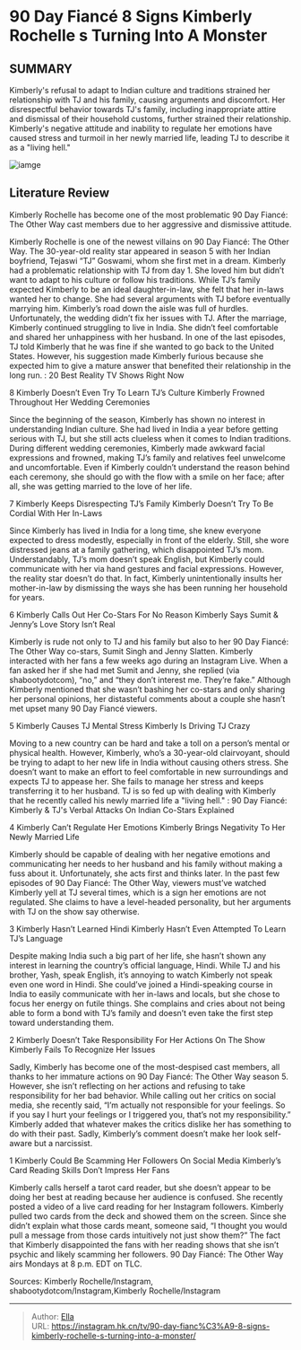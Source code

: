 # 90 Day Fiancé 8 Signs Kimberly Rochelle s Turning Into A Monster


## SUMMARY 


 Kimberly&#39;s refusal to adapt to Indian culture and traditions strained her relationship with TJ and his family, causing arguments and discomfort. 
 Her disrespectful behavior towards TJ&#39;s family, including inappropriate attire and dismissal of their household customs, further strained their relationship. 
 Kimberly&#39;s negative attitude and inability to regulate her emotions have caused stress and turmoil in her newly married life, leading TJ to describe it as a &#34;living hell.&#34; 

![iamge](https://static1.srcdn.com/wordpress/wp-content/uploads/2023/11/90-day-fiance-_-8-signs-kimberly-rochelle-s-turning-into-a-monster.jpg)

## Literature Review
Kimberly Rochelle has become one of the most problematic 90 Day Fiancé: The Other Way cast members due to her aggressive and dismissive attitude.




Kimberly Rochelle is one of the newest villains on 90 Day Fiancé: The Other Way. The 30-year-old reality star appeared in season 5 with her Indian boyfriend, Tejaswi “TJ” Goswami, whom she first met in a dream. Kimberly had a problematic relationship with TJ from day 1. She loved him but didn’t want to adapt to his culture or follow his traditions. While TJ’s family expected Kimberly to be an ideal daughter-in-law, she felt that her in-laws wanted her to change. She had several arguments with TJ before eventually marrying him.
Kimberly’s road down the aisle was full of hurdles. Unfortunately, the wedding didn’t fix her issues with TJ. After the marriage, Kimberly continued struggling to live in India. She didn’t feel comfortable and shared her unhappiness with her husband. In one of the last episodes, TJ told Kimberly that he was fine if she wanted to go back to the United States. However, his suggestion made Kimberly furious because she expected him to give a mature answer that benefited their relationship in the long run.
 : 20 Best Reality TV Shows Right Now









 








 8  Kimberly Doesn’t Even Try To Learn TJ’s Culture 
Kimberly Frowned Throughout Her Wedding Ceremonies
        

Since the beginning of the season, Kimberly has shown no interest in understanding Indian culture. She had lived in India a year before getting serious with TJ, but she still acts clueless when it comes to Indian traditions. During different wedding ceremonies, Kimberly made awkward facial expressions and frowned, making TJ’s family and relatives feel unwelcome and uncomfortable. Even if Kimberly couldn’t understand the reason behind each ceremony, she should go with the flow with a smile on her face; after all, she was getting married to the love of her life.





 7  Kimberly Keeps Disrespecting TJ’s Family 
Kimberly Doesn’t Try To Be Cordial With Her In-Laws
        

Since Kimberly has lived in India for a long time, she knew everyone expected to dress modestly, especially in front of the elderly. Still, she wore distressed jeans at a family gathering, which disappointed TJ’s mom. Understandably, TJ’s mom doesn’t speak English, but Kimberly could communicate with her via hand gestures and facial expressions. However, the reality star doesn’t do that. In fact, Kimberly unintentionally insults her mother-in-law by dismissing the ways she has been running her household for years.





 6  Kimberly Calls Out Her Co-Stars For No Reason 
Kimberly Says Sumit &amp; Jenny’s Love Story Isn’t Real
        

Kimberly is rude not only to TJ and his family but also to her 90 Day Fiancé: The Other Way co-stars, Sumit Singh and Jenny Slatten. Kimberly interacted with her fans a few weeks ago during an Instagram Live. When a fan asked her if she had met Sumit and Jenny, she replied (via shabootydotcom), “no,” and “they don’t interest me. They’re fake.” Although Kimberly mentioned that she wasn’t bashing her co-stars and only sharing her personal opinions, her distasteful comments about a couple she hasn’t met upset many 90 Day Fiancé viewers.





 5  Kimberly Causes TJ Mental Stress 
Kimberly Is Driving TJ Crazy


 







Moving to a new country can be hard and take a toll on a person’s mental or physical health. However, Kimberly, who’s a 30-year-old clairvoyant, should be trying to adapt to her new life in India without causing others stress. She doesn’t want to make an effort to feel comfortable in new surroundings and expects TJ to appease her. She fails to manage her stress and keeps transferring it to her husband. TJ is so fed up with dealing with Kimberly that he recently called his newly married life a &#34;living hell.&#34;
 : 90 Day Fiancé: Kimberly &amp; TJ&#39;s Verbal Attacks On Indian Co-Stars Explained





 4  Kimberly Can’t Regulate Her Emotions 
Kimberly Brings Negativity To Her Newly Married Life


 







Kimberly should be capable of dealing with her negative emotions and communicating her needs to her husband and his family without making a fuss about it. Unfortunately, she acts first and thinks later. In the past few episodes of 90 Day Fiancé: The Other Way, viewers must’ve watched Kimberly yell at TJ several times, which is a sign her emotions are not regulated. She claims to have a level-headed personality, but her arguments with TJ on the show say otherwise.





 3  Kimberly Hasn’t Learned Hindi 
Kimberly Hasn’t Even Attempted To Learn TJ’s Language


 







Despite making India such a big part of her life, she hasn’t shown any interest in learning the country’s official language, Hindi. While TJ and his brother, Yash, speak English, it’s annoying to watch Kimberly not speak even one word in Hindi. She could’ve joined a Hindi-speaking course in India to easily communicate with her in-laws and locals, but she chose to focus her energy on futile things. She complains and cries about not being able to form a bond with TJ’s family and doesn’t even take the first step toward understanding them.





 2  Kimberly Doesn’t Take Responsibility For Her Actions On The Show 
Kimberly Fails To Recognize Her Issues


Sadly, Kimberly has become one of the most-despised cast members, all thanks to her immature actions on 90 Day Fiancé: The Other Way season 5. However, she isn’t reflecting on her actions and refusing to take responsibility for her bad behavior. While calling out her critics on social media, she recently said, “I’m actually not responsible for your feelings. So if you say I hurt your feelings or I triggered you, that’s not my responsibility.” Kimberly added that whatever makes the critics dislike her has something to do with their past. Sadly, Kimberly’s comment doesn’t make her look self-aware but a narcissist.





 1  Kimberly Could Be Scamming Her Followers On Social Media 
Kimberly’s Card Reading Skills Don’t Impress Her Fans


Kimberly calls herself a tarot card reader, but she doesn’t appear to be doing her best at reading because her audience is confused. She recently posted a video of a live card reading for her Instagram followers. Kimberly pulled two cards from the deck and showed them on the screen. Since she didn’t explain what those cards meant, someone said, “I thought you would pull a message from those cards intuitively not just show them?” The fact that Kimberly disappointed the fans with her reading shows that she isn’t psychic and likely scamming her followers.
90 Day Fiancé: The Other Way airs Mondays at 8 p.m. EDT on TLC. 

Sources: Kimberly Rochelle/Instagram, shabootydotcom/Instagram,Kimberly Rochelle/Instagram 

---

> Author: [Ella](https://instagram.hk.cn/)  
> URL: https://instagram.hk.cn/tv/90-day-fianc%C3%A9-8-signs-kimberly-rochelle-s-turning-into-a-monster/  

